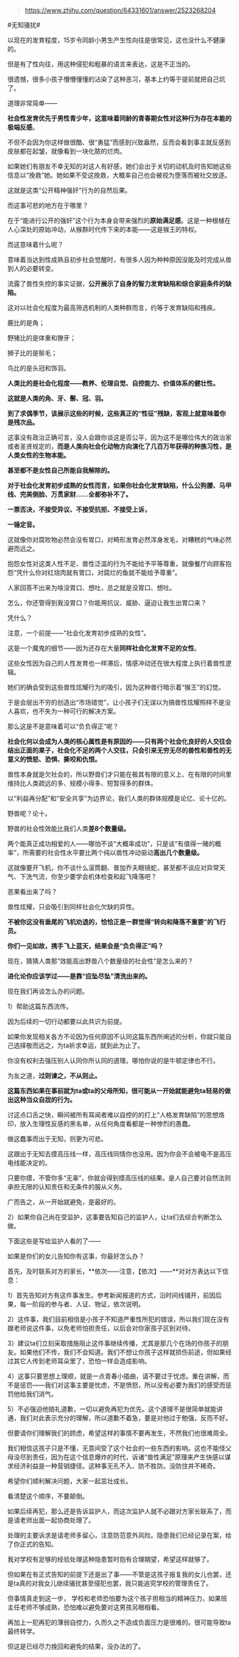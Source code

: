 > https://www.zhihu.com/question/64331601/answer/2523268204





#无知骚扰#

以现在的发育程度，15岁令同龄小男生产生性向往是很常见，这也没什么不健康的。

但是有了性向往，用这种侵犯和粗暴的语言来表达，这是不正当的。

很遗憾，很多小孩子懵懵懂懂的沾染了这种恶习，基本上约等于提前就把自己坑了。

道理非常简单——

**社会性发育优先于男性青少年，这意味着同龄的青春期女性对这种行为存在本能的极端反感**。

不但不会因为你这样做很酷、很“勇猛”而感到兴致盎然，反而会看到事主就反感到皮肤都在起皱，就像看到一块化脓的烂肉。

如果她们有朋友不幸无知的对这人有好感，她们会出于关切的动机及时告知她这些信息以“挽救”她。她如果不受这挽救，大概率自己也会被视为堕落而被社交放逐。

这就是这类“公开精神强奸”行为的自然后果。

  


而这事可悲的地方在于哪里？

在于“能进行公开的强奸”这个行为本身会带来强烈的**原始满足感**。这是一种根植在人心深处的原始冲动，从猴群时代传下来的本能——这是猴王的特权。

而这意味着什么呢？

意味着当达到性成熟且初步社会觉醒时，有很多人因为种种原因没能及时完成从兽到人的必要转变。

流露了兽性失控的事实证据，**公开展示了自身的智力发育缺陷和综合家庭条件的缺陷。**

这对以社会化程度为最高筛选机制的人类种群而言，约等于发育缺陷和残疾。

鹿比的是角；

野猪比的是体重和獠牙；

狮子比的是鬃毛；

鸟比的是头冠和饰羽。

**人类比的是社会化程度——教养、伦理自觉、自控能力、价值体系的健壮性。**

**这就是人类的角、牙、鬃、冠、羽。**

**到了求偶季节，该展示这些的时候，这些真正的“性征”残缺，客观上就意味着你是残次品。**

这事没有政治正确可言，没人会跟你谈这是否公平，因为这不是哪位伟大的政治家或者圣贤规定的，**而是人类向社会化动物方向演化了几百万年获得的种族习性，是人类女性的生物本能。**

**甚至都不是女性自己所能自我解除的。**

**对于社会化发育初步成熟的女性而言，如果你社会化发育缺陷，什么公狗腰、马甲线、完美侧脸、万贯家财……全都弥补不了。**

**一票否决，不接受异议、不接受抗拒、不接受上诉，**

**一锤定音。**

这就像你对腐败物必然会没有胃口，对畸形发育必然浑身发毛，对糟糕的气味必然避而远之。

抱怨女性对这类人性不足、兽性泛滥的行为不能给予平等尊重，就像餐厅向顾客抱怨“凭什么你对红烧肉就有胃口，对腐烂的鱼就不能给予尊重”。

人家回答不出来为啥没胃口、想吐，总之就是没胃口、想吐。

怎么，你还管得到我没胃口？你能用抗议、威胁、逼迫让我生出胃口来？

凭什么？

  


注意，一个前提——“社会化发育初步成熟的女性”。

这是一个魔鬼的细节——因为还存在大量**同样社会化发育不足的女性**。

这些女性因为自己的人性发育也一样滞后，情感冲动还在很大程度上执行着兽性逻辑。

她们的确会受到这些兽性炫耀行为的吸引，因为这种兽行暗示着“猴王”的幻觉。

于是会层出不穷的创造出“市场错觉”，让小孩子们无误以为搞兽性炫耀照样不是没人喜欢，也不失为一种可行的解决方案。

  


那么这是不是意味着可以“负负得正”呢？

**社会化何以会成为人类的核心属性是有原因的——只有两个社会化良好的人交往会结出正面的果子，社会化不足的两个人交往，只会引来无穷无尽的兽性和兽性的无意义的愤怒、恐惧、撕咬和仇恨。**

兽性本身就是欠社会的，所以野兽们才只能在极其有限的意义上、在有限的时间里维持比人类疏远的多、规模小得多、短暂得多的群体。

以“利益再分配”和“安全共享”为边界论，我们人类的群体规模是论亿、论十亿的。

野兽呢？论十。

野兽的社会性效能比我们人类**差8个数量级。**

两个能真正成功相爱的人——哪怕不谈“大概率成功”，只是谈“有值得一赌的概率”，所需要的社会性水平要比两个纯以兽性冲动驱动**高出几个数量级。**

这就像要开飞机，你不谈什么滚筒翻、普加乔夫眼镜蛇，甚至都不谈应对异常天气、下洗气流，你至少要学会机体检查和起飞降落吧？

恶果看出来了吗？

兽性炫耀，只会吸引到同样社会化欠缺的异性。

**不被你这没有垂尾的飞机劝退的，恰恰正是一群觉得“转向和降落不重要”的飞行员。**

**你们一见如故，携手飞上蓝天，结果会是“负负得正”吗？**

  


现在，猜猜人类那“效能高出野兽八个数量级的社会性”是怎么来的？

**进化论你应该学过——是靠“应坠尽坠”清洗出来的。**

  


  


现在我们再谈怎么办的问题。

1）帮助这篇东西流传。

因为后续的一切行动都要以此共识为前提。

如果你发现相关各方不论因为任何原因不认同这篇东西所阐述的分析，你就只能自己选择敬而远之，为ta祈求幸运，就到此为止了。

你没有权利去强压别人认同你所认同的道理。哪怕你说的是牛顿定律也不行。

为友之道，**过则谏之，不从则止。**

**这篇东西如果在事前就为ta或ta的父母所知，很可能从一开始就能避免ta轻易的做出这种当众自戕的行为。**

讨这点口舌之快，瞬间被所有耳闻者难以自控的的打上“人格发育缺陷”的思想烙印，放入生理性反感的黑名单，从任何角度看都是一种惨烈的愚蠢。

做这蠢事而出于无知，则更为可悲。

这跟出于无知去摸高压线一样，高压线同情你也没用。因为你会不会被电不是高压电线能决定的。

只要你摸，不管你多“无辜”，你就会得到摸高压线的结果。是人自己要对自然法则承担无限的认知责任和无条件的服从义务。

广而告之，从一开始就避免，是最好的。

  


2）如果你自己尚在受监护，这事要告知自己的监护人，让ta们去综合判断怎么做。

下面这些是写给监护人看的了——

如果是你们的女儿告知你有这事，你最好怎么办？

首先，及时联系对方的家长，**依次——注意，【依次】——**对对方表达以下信息：

1）首先告知对方有这件事发生。参考新闻报道的方式，沿时间线铺开，前因后果，每一阶段的参与者、人证、物证，依次说明。

2）这件事，我们目前相信是小孩子不知道严重性所犯的错误，所以我们现在没有跟老师说这件事，以免老师怕担责任，以后会对你家孩子区别对待。

3）建议ta们立刻采取措施阻止这件事继续传播，尤其是那几个在场的你孩子的朋友。如果他们不传，我们不会知道。我们不想让你孩子这样就损伤前途，但如果经过其它人传到老师耳朵里了，恐怕一样会造成影响。

4）这事只要思想上理顺，就是一点青春小插曲，请不要过于忧虑。重在讲解，而不是惩罚——我们对这事主要是忧虑，不是愤怒，所以没有必要为我们的感受而惩罚他给我们消气。

5）不必强迫他赔礼道歉，一切以避免再犯为优先。这个道理不是很简单就能讲通，我们对此表示充分的理解，所以道歉不着急，要是对他过于勉强，反而不好。

但要请你们理解我们的顾虑，希望这样的事情不要再发生，不然我们也很难周全。

我们相信这孩子只是不懂，无意间受了这个社会的一些东西的影响。这也不能怪父母没尽到责任，因为在这个信息爆炸的时代，诉诸“兽性满足”原理来产生快感以谋求经济利益是一种营销捷径。这种事无孔不入、防不胜防。没防住并不稀奇。

希望你们顺利解决问题，大家一起茁壮成长。

看清楚这个顺序，不要颠倒。

  


如果后续再犯，那么还是告诉监护人，而这次监护人就不必跟对方家长联系了，而是请老师出面一起协商处理了。

处理的主要诉求是请老师多留心，注意防范意外风险。隐患我们已经记录在案，给了你正式的告知。

我对学校有足够的经验处理这种隐患暂时抱有合理期望，希望这样就够了。

但如果在有正式告知的前提下还是出了事——不管是这孩子报复我的女儿也罢，还是ta真的对我女儿继续骚扰甚至侵犯也罢，我只能追究学校的管理责任了。

但事情真走到这一步， 学校和老师恐怕要为这个孩子担相当的精神压力，如果班主任老师不够成熟，恐怕难以避免要对这男孩另眼相看。

再加上一犯再犯的薄弱自控力，久而久之不造成负面压力是很难的。很可能导致ta最终转学。

但这是已经尽力挽回和避免的结果，没办法的了。




